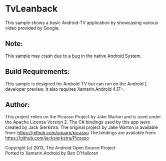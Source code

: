 TvLeanback
==========
This sample shows a basic Android-TV application by showcasing various video provided by Google. 


Note:
-----
This sample may crash due to a [bug](https://code.google.com/p/android/issues/detail?id=73920) in the native Android System. 

Build Requirements:
--------------
This sample is designed for Android-TV but can run on the Android L developer preview. It also requires Xamarin.Android 4.17+.

Author:
--------
This project relies on the Picasso Project by Jake Warton and is used under the Apache License Version 2. The C# bindings used by this app were created by Jack Sierkstra.
The original project by Jake Warton is available from: https://github.com/square/picasso
The bindings are available from: https://github.com/jacksierkstra/Picasso

Copyright (c) 2013, The Android Open Source Project  
Ported to Xamarin.Android by Ben O'Halloran
